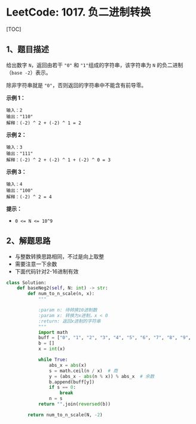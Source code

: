 # LeetCode: 1017. 负二进制转换

[TOC]

## 1、题目描述

给出数字 `N`，返回由若干 `"0"` 和 `"1"`组成的字符串，该字符串为 `N` 的负二进制（`base -2`）表示。

除非字符串就是 `"0"`，否则返回的字符串中不能含有前导零。

 

**示例 1：**

```
输入：2
输出："110"
解释：(-2) ^ 2 + (-2) ^ 1 = 2
```


**示例 2：**

```
输入：3
输出："111"
解释：(-2) ^ 2 + (-2) ^ 1 + (-2) ^ 0 = 3
```


**示例 3：**

```
输入：4
输出："100"
解释：(-2) ^ 2 = 4
```

**提示：**

- `0 <= N <= 10^9`



## 2、解题思路

- 与整数转换思路相同，不过是向上取整
- 需要注意一下余数
- 下面代码针对2-16进制有效

```python
class Solution:
    def baseNeg2(self, N: int) -> str:
        def num_to_n_scale(n, x):
            """

            :param n: 待转换10进制数
            :param x: 转换为x进制，x < 0
            :return: 返回x进制的字符串
            """
            import math
            buff = ["0", "1", "2", "3", "4", "5", "6", "7", "8", "9", 'A', 'B', 'C', 'D', 'E', 'F']
            b = []
            x = int(x)

            while True:
                abs_x = abs(x)
                s = math.ceil(n / x)  # 商
                y = (abs_x - abs(n % x)) % abs_x  # 余数
                b.append(buff[y])
                if s == 0:
                    break
                n = s
            return "".join(reversed(b))

        return num_to_n_scale(N, -2)
```

